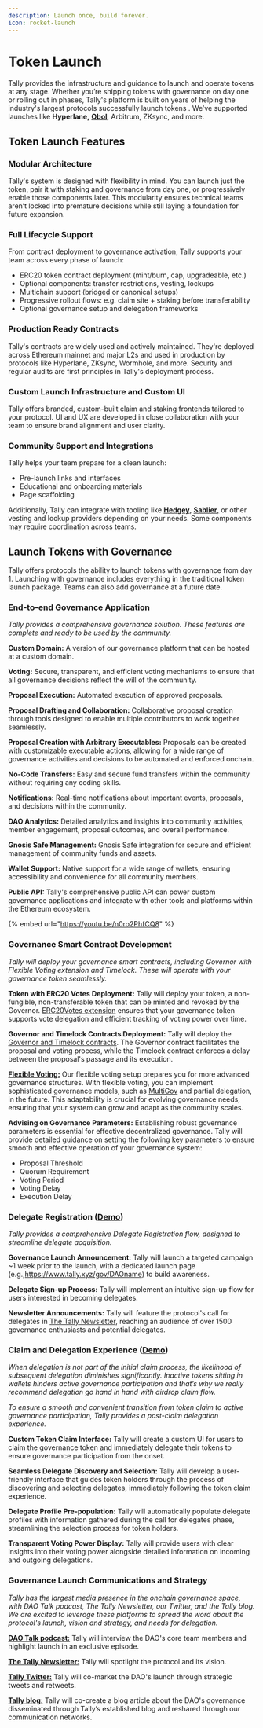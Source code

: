 ```yaml
---
description: Launch once, build forever.
icon: rocket-launch
---
```


# Token Launch

Tally provides the infrastructure and guidance to launch and operate tokens at any stage. Whether you’re shipping tokens with governance on day one or rolling out in phases, Tally's platform is built on years of helping the industry's largest protocols successfully launch tokens . We’ve supported launches like **Hyperlane,** [**Obol**](https://tally.mirror.xyz/6e3I6e4K2FL_dcv5cnDTnJdQ0NSpqFnENZBAs7zre4s), Arbitrum, ZKsync, and more.&#x20;

## Token Launch Features

### Modular Architecture&#x20;

Tally's system is designed with flexibility in mind. You can launch just the token, pair it with staking and governance from day one, or progressively enable those components later. This modularity ensures technical teams aren’t locked into premature decisions while still laying a foundation for future expansion.

### Full Lifecycle Support

From contract deployment to governance activation, Tally supports your team across every phase of launch:

* ERC20 token contract deployment (mint/burn, cap, upgradeable, etc.)
* Optional components: transfer restrictions, vesting, lockups
* Multichain support (bridged or canonical setups)
* Progressive rollout flows: e.g. claim site + staking before transferability
* Optional governance setup and delegation frameworks

### Production Ready Contracts

Tally's contracts are widely used and actively maintained. They're deployed across Ethereum mainnet and major L2s and used in production by protocols like Hyperlane, ZKsync, Wormhole, and more. Security and regular audits are first principles in Tally's deployment process.

### Custom Launch Infrastructure and Custom UI&#x20;

Tally offers branded, custom-built claim and staking frontends tailored to your protocol. UI and UX are developed in close collaboration with your team to ensure brand alignment and user clarity.

### Community Support and Integrations

Tally helps your team prepare for a clean launch:

* Pre-launch links and interfaces
* Educational and onboarding materials
* Page scaffolding

Additionally, Tally can integrate with tooling like [**Hedgey**](https://hedgey.finance/), [**Sablier**,](https://app.gitbook.com/u/8z9T9afYU7MkV2BBZhy8mul6Imn2) or other vesting and lockup providers depending on your needs. Some components may require coordination across teams.

## Launch Tokens with Governance

Tally offers protocols the ability to launch tokens with governance from day 1. Launching with governance includes everything in the traditional token launch package. Teams can also add governance at a future date.&#x20;

### End-to-end Governance Application&#x20;

_Tally provides a comprehensive governance solution. These features are complete and ready to be used by the community._

**Custom Domain:** A version of our governance platform that can be hosted at a custom domain.&#x20;

**Voting:** Secure, transparent, and efficient voting mechanisms to ensure that all governance decisions reflect the will of the community.&#x20;

**Proposal Execution:** Automated execution of approved proposals.&#x20;

**Proposal Drafting and Collaboration:** Collaborative proposal creation through tools designed to enable multiple contributors to work together seamlessly.&#x20;

**Proposal Creation with Arbitrary Executables:** Proposals can be created with customizable executable actions, allowing for a wide range of governance activities and decisions to be automated and enforced onchain.&#x20;

**No-Code Transfers:** Easy and secure fund transfers within the community without requiring any coding skills.&#x20;

**Notifications:** Real-time notifications about important events, proposals, and decisions within the community.&#x20;

**DAO Analytics:** Detailed analytics and insights into community activities, member engagement, proposal outcomes, and overall performance.&#x20;

**Gnosis Safe Management:** Gnosis Safe integration for secure and efficient management of community funds and assets.&#x20;

**Wallet Support:** Native support for a wide range of wallets, ensuring accessibility and convenience for all community members.&#x20;

**Public API:** Tally's comprehensive public API can power custom governance applications and integrate with other tools and platforms within the Ethereum ecosystem.



{% embed url="https://youtu.be/n0ro2PhfCQ8" %}

### Governance Smart Contract Development

_Tally will deploy your governance smart contracts, including Governor with Flexible Voting extension and Timelock. These will operate with your governance token seamlessly._

**Token with ERC20 Votes Deployment:** Tally will deploy your token, a non-fungible, non-transferable token that can be minted and revoked by the Governor. [ERC20Votes extension](https://github.com/OpenZeppelin/openzeppelin-contracts/blob/v4.5.0/contracts/token/ERC721/extensions/draft-ERC721Votes.sol) ensures that your governance token supports vote delegation and efficient tracking of voting power over time.&#x20;

**Governor and Timelock Contracts Deployment:** Tally will deploy the [Governor and Timelock contracts](https://docs.openzeppelin.com/contracts/4.x/governance). The Governor contract facilitates the proposal and voting process, while the Timelock contract enforces a delay between the proposal's passage and its execution.&#x20;

[**Flexible Voting:**](https://flexiblevoting.com/) Our flexible voting setup prepares you for more advanced governance structures. With flexible voting, you can implement sophisticated governance models, such as [MultiGov](https://tally.mirror.xyz/peHXv-1Bv4RY6Hf3UeCSH74aCu2e2ttSMytxJwB7DpY) and partial delegation, in the future. This adaptability is crucial for evolving governance needs, ensuring that your system can grow and adapt as the community scales.&#x20;

**Advising on Governance Parameters:** Establishing robust governance parameters is essential for effective decentralized governance. Tally will provide detailed guidance on setting the following key parameters to ensure smooth and effective operation of your governance system:

* Proposal Threshold
* Quorum Requirement
* Voting Period
* Voting Delay
* Execution Delay

### Delegate Registration ([Demo](https://drive.google.com/file/d/1ryLl_-H9gNOZPCsz6Umdp330IIiVJFke/view?usp=drive_link))&#x20;

_Tally provides a comprehensive Delegate Registration flow, designed to streamline delegate acquisition._&#x20;

**Governance Launch Announcement:** Tally will launch a targeted campaign \~1 week prior to the launch, with a dedicated launch page (e.g.,https://www.tally.xyz/gov/DAOname) to build awareness.&#x20;

**Delegate Sign-up Process:** Tally will implement an intuitive sign-up flow for users interested in becoming delegates.&#x20;

**Newsletter Announcements:** Tally will feature the protocol's call for delegates in [The Tally Newsletter](https://newsletter.tally.xyz/), reaching an audience of over 1500 governance enthusiasts and potential delegates.

### Claim and Delegation Experience ([Demo](https://drive.google.com/file/d/1ryLl_-H9gNOZPCsz6Umdp330IIiVJFke/view?usp=drive_link))&#x20;

_When delegation is not part of the initial claim process, the likelihood of subsequent delegation diminishes significantly. Inactive tokens sitting in wallets hinders active governance participation and that’s why we really recommend delegation go hand in hand with airdrop claim flow._&#x20;

_To ensure a smooth and convenient transition from token claim to active governance participation, Tally provides a post-claim delegation experience._&#x20;

**Custom Token Claim Interface:** Tally will create a custom UI for users to claim the governance token and immediately delegate their tokens to ensure governance participation from the onset.&#x20;

**Seamless Delegate Discovery and Selection:** Tally will develop a user-friendly interface that guides token holders through the process of discovering and selecting delegates, immediately following the token claim experience.&#x20;

**Delegate Profile Pre-population:** Tally will automatically populate delegate profiles with information gathered during the call for delegates phase, streamlining the selection process for token holders.

**Transparent Voting Power Display:** Tally will provide users with clear insights into their voting power alongside detailed information on incoming and outgoing delegations.

### Governance Launch Communications and Strategy&#x20;

_Tally has the largest media presence in the onchain governance space, with DAO Talk podcast, The Tally Newsletter, our Twitter, and the Tally blog. We are excited to leverage these platforms to spread the word about the protocol's launch, vision and strategy, and needs for delegation._&#x20;

[**DAO Talk podcast:**](https://open.spotify.com/show/6nCG7KVFfn28NHgLmQH5tv?si=93882e2e1b4244b6) Tally will interview the DAO's core team members and highlight launch in an exclusive episode.&#x20;

[**The Tally Newsletter:**](https://newsletter.tally.xyz/) Tally will spotlight the protocol and its vision.&#x20;

[**Tally Twitter:**](https://twitter.com/tallyxyz) Tally will co-market the DAO's launch through strategic tweets and retweets.&#x20;

[**Tally blog:**](https://tally.mirror.xyz/) Tally will co-create a blog article about the DAO's governance disseminated through Tally’s established blog and reshared through our communication networks.
